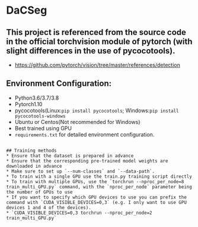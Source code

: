 # DaCSeg

##  This project is referenced from the source code in the official torchvision module of pytorch (with slight differences in the use of pycocotools).
* https://github.com/pytorch/vision/tree/master/references/detection

## Environment Configuration:
* Python3.6/3.7/3.8
* Pytorch1.10
* pycocotools(Linux:`pip install pycocotools`; Windows:`pip install pycocotools-windows`
* Ubuntu or Centos(Not recommended for Windows)
* Best trained using GPU
* `requirements.txt` for detailed environment configuration.


```

## Training methods
* Ensure that the dataset is prepared in advance
* Ensure that the corresponding pre-trained model weights are downloaded in advance
* Make sure to set up `--num-classes` and `--data-path`.
* To train with a single GPU use the train.py training script directly
* To train with multiple GPUs, use the `torchrun --nproc_per_node=8 train_multi_GPU.py` command, with the `nproc_per_node` parameter being the number of GPUs to use
* If you want to specify which GPU devices to use you can prefix the command with `CUDA_VISIBLE_DEVICES=0,3` (e.g. I only want to use GPU devices 1 and 4 of the devices).
* `CUDA_VISIBLE_DEVICES=0,3 torchrun --nproc_per_node=2 train_multi_GPU.py`

